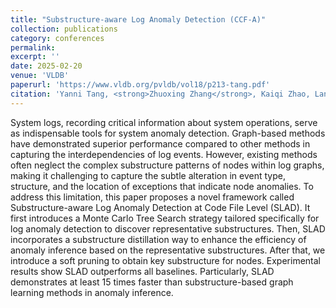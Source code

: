```yaml
---
title: "Substructure-aware Log Anomaly Detection (CCF-A)"
collection: publications
category: conferences
permalink: 
excerpt: ''
date: 2025-02-20
venue: 'VLDB'
paperurl: 'https://www.vldb.org/pvldb/vol18/p213-tang.pdf'
citation: 'Yanni Tang, <strong>Zhuoxing Zhang</strong>, Kaiqi Zhao, Lanting Fang, Zhenhua Li, and Wu Chen. "Substructure-aware log anomaly detection." Proceedings of the VLDB Endowment 18, no. 2 (2024): 213-225.'
---
```


System logs, recording critical information about system operations, serve as indispensable tools for system anomaly detection. Graph-based methods have demonstrated superior performance compared to other methods in capturing the interdependencies of log events. However, existing methods often neglect the complex substructure patterns of nodes within log graphs, making it challenging to capture the subtle alteration in event type, structure, and the location of exceptions that indicate node anomalies. To address this limitation, this paper proposes a novel framework called Substructure-aware Log Anomaly Detection at Code File Level (SLAD). It first introduces a Monte Carlo Tree Search strategy tailored specifically for log anomaly detection to discover representative substructures. Then, SLAD incorporates a substructure distillation way to enhance the efficiency of anomaly inference based on the representative substructures. After that, we introduce a soft pruning to obtain key substructure for nodes. Experimental results show SLAD outperforms all baselines. Particularly, SLAD demonstrates at least 15 times faster than substructure-based graph learning methods in anomaly inference.
